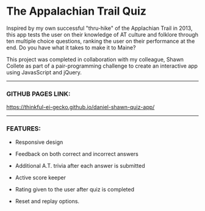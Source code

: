 # The Appalachian Trail Quiz

Inspired by my own successful "thru-hike" of the Applachian Trail in 2013, this app tests the user on their knowledge of AT culture and folklore through ten multiple choice questions, ranking the user on their performance at the end. Do you have what it takes to make it to Maine?

This project was completed in collaboration with my colleague, Shawn Collete as part of a pair-programming challenge to create an interactive app using JavasScript and jQuery.

---

### GITHUB PAGES LINK:

https://thinkful-ei-gecko.github.io/daniel-shawn-quiz-app/

---

### FEATURES:

- Responsive design

- Feedback on both correct and incorrect answers

- Additional A.T. trivia after each answer is submitted

- Active score keeper

- Rating given to the user after quiz is completed

- Reset and replay options.
